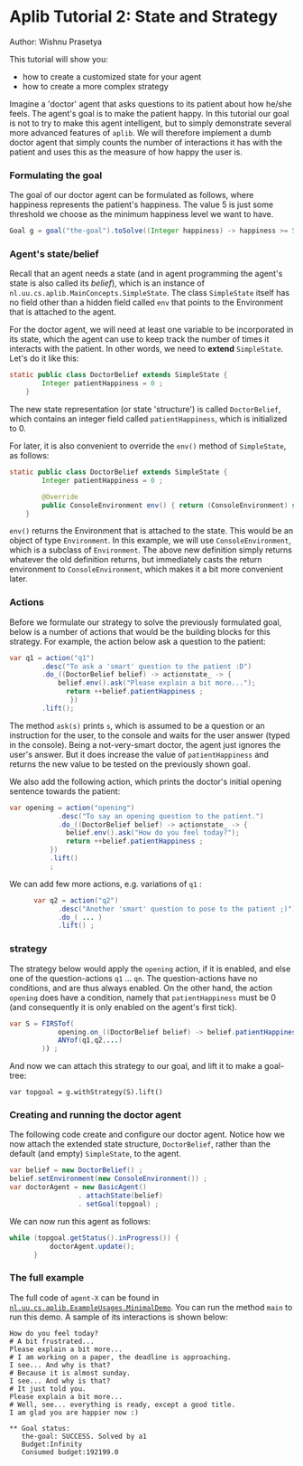 # Aplib Tutorial 2:  State and Strategy
Author: Wishnu Prasetya

This tutorial will show you:

* how to create a customized state for your agent
* how to create a more complex strategy

Imagine a 'doctor' agent that asks questions to its patient about how he/she feels.
The agent's goal is to make the patient happy. In this tutorial our goal is not
to try to make this agent intelligent, but to simply demonstrate several
more advanced features of `aplib`. We will therefore implement a dumb doctor
agent that simply counts the number of interactions it has with the patient and
uses this as the measure of how happy the user is.


### Formulating the goal

The goal of our doctor agent can be formulated as follows, where happiness represents the patient's happiness. The value 5 is just some threshold we choose as the minimum happiness level we want to have.

```java
Goal g = goal("the-goal").toSolve((Integer happiness) -> happiness >= 5) ;
```

### Agent's state/belief

Recall that an agent needs a state (and in agent programming the agent's state is also called its _belief_), which is an instance of `nl.uu.cs.aplib.MainConcepts.SimpleState`. The class `SimpleState` itself has no field other than a hidden field called `env` that points to the Environment that is attached to the agent.

For the doctor agent, we will need at least one variable to be incorporated in its state, which the agent can use to keep track the number of times it interacts with the patient. In other words, we need to **extend** `SimpleState`. Let's do it like this:

```java
static public class DoctorBelief extends SimpleState {
		Integer patientHappiness = 0 ;
	}
```

The new state representation (or state 'structure') is called `DoctorBelief`, which contains an integer field called `patientHappiness`, which is initialized to 0.

For later, it is also convenient to override the `env()` method of `SimpleState`, as follows:

```java
static public class DoctorBelief extends SimpleState {
		Integer patientHappiness = 0 ;

		@Override
		public ConsoleEnvironment env() { return (ConsoleEnvironment) super.env() ; }
	}
```

`env()` returns the Environment that is attached to the state. This would be an object of type `Environment`. In this example, we will use `ConsoleEnvironment`, which is a subclass of `Environment`. The above new definition simply returns whatever the old definition returns, but immediately casts the return environment to `ConsoleEnvironment`, which makes it a bit more convenient later.

### Actions

Before we formulate our strategy to solve the previously formulated goal, below is a number of actions that would be the building blocks for this strategy. For example, the action below ask a question to the patient:

```java  
var q1 = action("q1")
		.desc("To ask a 'smart' question to the patient :D")
		.do_((DoctorBelief belief) -> actionstate_ -> {
		   	belief.env().ask("Please explain a bit more...");
			  return ++belief.patientHappiness ;
		       })
		.lift();
```

The method `ask(s)` prints `s`, which is assumed to be a question or an instruction for the user, to the console and waits for the user answer (typed in the console).
Being a not-very-smart doctor, the agent just ignores the user's answer.
But it does increase the value of `patientHappiness` and returns the new
value to be tested on the previously shown goal.

We also add the following action, which prints the doctor's initial opening sentence towards the patient:

```java
var opening = action("opening")
			.desc("To say an opening question to the patient.")
			.do_((DoctorBelief belief) -> actionstate_ -> {
			  belief.env().ask("How do you feel today?");
			  return ++belief.patientHappiness ;
		  })
		  .lift()
		  ;
```

We can add few more actions, e.g. variations of `q1` :

```java
	  var q2 = action("q2")
			.desc("Another 'smart' question to pose to the patient ;)")
			.do_( ... )
			.lift() ;
```

### strategy

The strategy below would apply the `opening` action, if it is enabled, and else one of the question-actions `q1` ... `qn`. The question-actions have no conditions, and are thus always enabled. On the other hand, the action `opening` does have a condition, namely that `patientHappiness` must be 0 (and consequently it is only enabled on the agent's first tick).

```java
var S = FIRSTof(
    		opening.on_((DoctorBelief belief) -> belief.patientHappiness == 0) ,
    		ANYof(q1,q2,...)
    	)) ;  
```

And now we can attach this strategy to our goal, and lift it to make a goal-tree:

```
var topgoal = g.withStrategy(S).lift()
```

### Creating and running the doctor agent

The following code create and configure our doctor agent. Notice how we now attach the extended state structure, `DoctorBelief`, rather than the default (and empty) `SimpleState`, to the agent.

```java
var belief = new DoctorBelief() ;
belief.setEnvironment(new ConsoleEnvironment()) ;      
var doctorAgent = new BasicAgent()
                 . attachState(belief)
                 . setGoal(topgoal) ;
```

We can now run this agent as follows:

```java
while (topgoal.getStatus().inProgress()) {
    	  doctorAgent.update();
      }
```      

### The full example

The full code of `agent-X` can be found in [`nl.uu.cs.aplib.ExampleUsages.MinimalDemo`](../../src/main/java/nl/uu/cs/aplib/ExampleUsages/DumbDoctor.java). You can run the method `main` to run this demo. A sample of its interactions is shown below:

```
How do you feel today?
# A bit frustrated...
Please explain a bit more...
# I am working on a paper, the deadline is approaching.
I see... And why is that?
# Because it is almost sunday.
I see... And why is that?
# It just told you.
Please explain a bit more...
# Well, see... everything is ready, except a good title.
I am glad you are happier now :)

** Goal status:
   the-goal: SUCCESS. Solved by a1
   Budget:Infinity
   Consumed budget:192199.0
```
